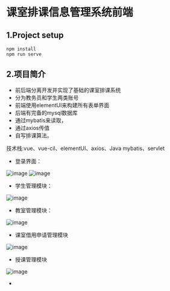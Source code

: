 # 课室排课信息管理系统前端
## 1.Project setup
```
npm install
npm run serve
```
## 2.项目简介

- 前后端分离开发并实现了基础的课室排课系统
- 分为教务员和学生两类账号
- 前端使用elementUI来构建所有表单界面
- 后端有完备的mysql数据库
- 通过mybatis来读取，
- 通过axios传值
- 自写排课算法。

技术栈:vue、vue-cil、elementUI、axios、Java mybatis、servlet

- 登录界面：

![image](https://user-images.githubusercontent.com/84088980/192585171-a775373f-716c-452a-bad4-59afb844cc3f.png)
![image](https://user-images.githubusercontent.com/84088980/192585201-84f3a0c0-3520-4693-a1e6-b85d4b0c9095.png)

- 学生管理模块：

![image](https://user-images.githubusercontent.com/84088980/192585256-474da228-9807-4761-b99a-a153a9a0b53d.png)

- 教室管理模块：

![image](https://user-images.githubusercontent.com/84088980/192585008-fcf847ef-b770-4b85-8715-278f3590ef5d.png)

- 课室借用申请管理模块

![image](https://user-images.githubusercontent.com/84088980/192585063-28057ddb-d1cf-449b-80cf-2a85cb0a74e8.png)

- 授课管理模块

![image](https://user-images.githubusercontent.com/84088980/192585874-f21a3f7b-64d1-48e7-a626-5701a832fbf9.png)

- 
